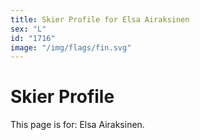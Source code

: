 ```yaml
---
title: Skier Profile for Elsa Airaksinen
sex: "L"
id: "1716"
image: "/img/flags/fin.svg" 
---
```


# Skier Profile

This page is for: Elsa Airaksinen.
    